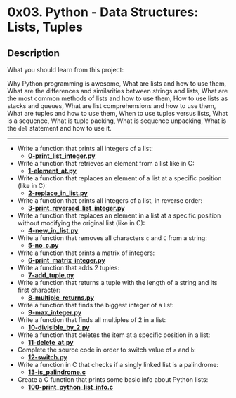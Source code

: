 # 0x03. Python - Data Structures: Lists, Tuples
## Description
What you should learn from this project:

Why Python programming is awesome, What are lists and how to use them, What are the differences and similarities between strings and lists, What are the most common methods of lists and how to use them, How to use lists as stacks and queues, What are list comprehensions and how to use them, What are tuples and how to use them, When to use tuples versus lists, What is a sequence, What is tuple packing, What is sequence unpacking, What is the `del` statement and how to use it.

<hr>

* Write a function that prints all integers of a list:
    * **[0-print_list_integer.py](https://github.com/Samuel-IG16/alx-higher_level_programming/blob/master/0x03-python-data_structures/0-print_list_integer.py)**
* Write a function that retrieves an element from a list like in C:
    * **[1-element_at.py](https://github.com/Samuel-IG16/alx-higher_level_programming/blob/master/0x03-python-data_structures/1-element_at.py)**
* Write a function that replaces an element of a list at a specific position (like in C):
    * **[2-replace_in_list.py](https://github.com/Samuel-IG16/alx-higher_level_programming/blob/master/0x03-python-data_structures/2-replace_in_list.py)**
* Write a function that prints all integers of a list, in reverse order:
    * **[3-print_reversed_list_integer.py](https://github.com/Samuel-IG16/alx-higher_level_programming/blob/master/0x03-python-data_structures/3-print_reversed_list_integer.py)**
* Write a function that replaces an element in a list at a specific position without modifying the original list (like in C):
    * **[4-new_in_list.py](https://github.com/Samuel-IG16/alx-higher_level_programming/blob/master/0x03-python-data_structures/4-new_in_list.py)**
* Write a function that removes all characters `c` and `C` from a string:
    * **[5-no_c.py](https://github.com/Samuel-IG16/alx-higher_level_programming/blob/master/0x03-python-data_structures/5-no_c.py)**
* Write a function that prints a matrix of integers:
    * **[6-print_matrix_integer.py](https://github.com/Samuel-IG16/alx-higher_level_programming/blob/master/0x03-python-data_structures/6-print_matrix_integer.py)**
* Write a function that adds 2 tuples:
    * **[7-add_tuple.py](https://github.com/Samuel-IG16/alx-higher_level_programming/blob/master/0x03-python-data_structures/7-add_tuple.py)**
* Write a function that returns a tuple with the length of a string and its first character:
    * **[8-multiple_returns.py](https://github.com/Samuel-IG16/alx-higher_level_programming/blob/master/0x03-python-data_structures/8-multiple_returns.py)**
* Write a function that finds the biggest integer of a list:
    * **[9-max_integer.py](https://github.com/Samuel-IG16/alx-higher_level_programming/blob/master/0x03-python-data_structures/9-max_integer.py)**
* Write a function that finds all multiples of 2 in a list:
    * **[10-divisible_by_2.py](https://github.com/Samuel-IG16/alx-higher_level_programming/blob/master/0x03-python-data_structures/10-divisible_by_2.py)**
* Write a function that deletes the item at a specific position in a list:
    * **[11-delete_at.py](https://github.com/Samuel-IG16/alx-higher_level_programming/blob/master/0x03-python-data_structures/11-delete_at.py)**
* Complete the source code in order to switch value of `a` and `b`:
    * **[12-switch.py](https://github.com/Samuel-IG16/alx-higher_level_programming/blob/master/0x03-python-data_structures/12-switch.py)**
* Write a function in C that checks if a singly linked list is a palindrome:
    * **[13-is_palindrome.c](https://github.com/Samuel-IG16/alx-higher_level_programming/blob/master/0x03-python-data_structures/13-is_palindrome.c)**
* Create a C function that prints some basic info about Python lists:
    * **[100-print_python_list_info.c](https://github.com/Samuel-IG16/alx-higher_level_programming/blob/master/0x03-python-data_structures/100-print_python_list_info.c)**
